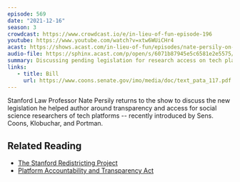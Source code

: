 ```yaml
---
episode: 569
date: "2021-12-16"
season: 3
crowdcast: https://www.crowdcast.io/e/in-lieu-of-fun-episode-196
youtube: https://www.youtube.com/watch?v=xtw6WUiCHr4
acast: https://shows.acast.com/in-lieu-of-fun/episodes/nate-persily-on-tech-transparency-legislation
audio-file: https://sphinx.acast.com/p/open/s/6071b87945e5c6581e2e5575/e/61c4950188e78000124d234c/media.mp3
summary: Discussing pending legislation for research access on tech platforms
links:
   - title: Bill
     url: https://www.coons.senate.gov/imo/media/doc/text_pata_117.pdf
---
```

Stanford Law Professor Nate Persily returns to the show to discuss the new legislation he helped author around transparency and access for social science researchers of tech platforms -- recently introduced by Sens. Coons, Klobuchar, and Portman.

## Related Reading

- [The Stanford Redistricting Project](https://drawcongress.org/)
- [Platform Accountability and Transparency Act](https://www.coons.senate.gov/imo/media/doc/text_pata_117.pdf)
